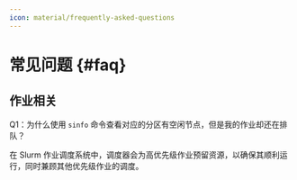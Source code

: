 ```yaml
---
icon: material/frequently-asked-questions
---
```


# 常见问题 {#faq}

## 作业相关

Q1：为什么使用 `sinfo` 命令查看对应的分区有空闲节点，但是我的作业却还在排队？

在 Slurm 作业调度系统中，调度器会为高优先级作业预留资源，以确保其顺利运行，同时兼顾其他优先级作业的调度。
